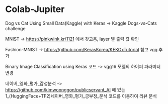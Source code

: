 # Colab-Jupiter

Dog vs Cat Using Small Data(Kaggle) with Keras ->  Kaggle Dogs-vs-Cats challenge

MNIST -> https://pinkwink.kr/1121 에서 갖고옴, layer 별 출력 값 확인

Fashion-MNIST -> https://github.com/KerasKorea/KEKOxTutorial 참고 vgg 추가

Binary Image Classification using Keras 코드 -> vgg16 모델의 하이퍼 파라미터 변경

네이버_영화_평가_감성분석 -> https://github.com/kimwoonggon/publicservant_AI 에 있는 1_(HuggingFace+TF2)네이버_영화_평가_긍부정_분석 코드를 이용하여 리뷰 분석
